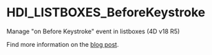 # HDI_LISTBOXES_BeforeKeystroke

Manage "on Before Keystroke" event in listboxes (4D v18 R5) 

Find more information on the [blog post](https://blog.4d.com/type-ahead-made-easy/).
